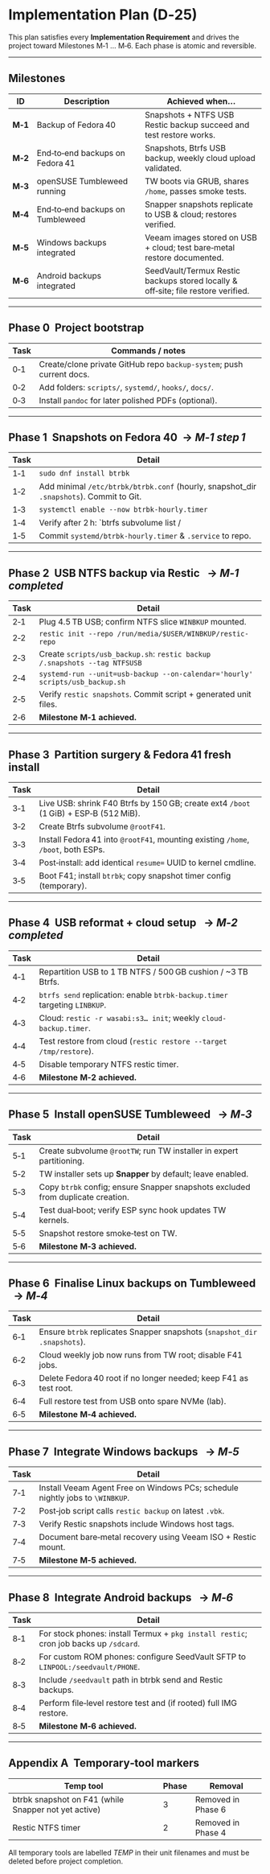 # Implementation Plan (D‑25)

This plan satisfies every **Implementation Requirement** and drives the project toward Milestones M‑1 … M‑6.  Each phase is atomic and reversible.

---
## Milestones

| ID | Description | Achieved when… |
|----|-------------|----------------|
| **M‑1** | Backup of Fedora 40 | Snapshots + NTFS USB Restic backup succeed and test restore works. |
| **M‑2** | End‑to‑end backups on Fedora 41 | Snapshots, Btrfs USB backup, weekly cloud upload validated. |
| **M‑3** | openSUSE Tumbleweed running | TW boots via GRUB, shares `/home`, passes smoke tests. |
| **M‑4** | End‑to‑end backups on Tumbleweed | Snapper snapshots replicate to USB & cloud; restores verified. |
| **M‑5** | Windows backups integrated | Veeam images stored on USB + cloud; test bare‑metal restore documented. |
| **M‑6** | Android backups integrated | SeedVault/Termux Restic backups stored locally & off‑site; file restore verified. |

---
## Phase 0  Project bootstrap

| Task | Commands / notes |
|------|------------------|
| 0‑1 | Create/clone private GitHub repo `backup-system`; push current docs. |
| 0‑2 | Add folders: `scripts/`, `systemd/`, `hooks/`, `docs/`. |
| 0‑3 | Install `pandoc` for later polished PDFs (optional). |

---
## Phase 1  Snapshots on Fedora 40  → *M‑1 step 1*

| Task | Detail |
|------|--------|
| 1‑1 | `sudo dnf install btrbk` |
| 1‑2 | Add minimal `/etc/btrbk/btrbk.conf` (hourly, snapshot_dir `.snapshots`). Commit to Git. |
| 1‑3 | `systemctl enable --now btrbk-hourly.timer` |
| 1‑4 | Verify after 2 h: `btrfs subvolume list / | grep snapshots`. |
| 1‑5 | Commit `systemd/btrbk-hourly.timer` & `.service` to repo. |

---
## Phase 2  USB NTFS backup via Restic   → *M‑1 completed*

| Task | Detail |
|------|--------|
| 2‑1 | Plug 4.5 TB USB; confirm NTFS slice `WINBKUP` mounted. |
| 2‑2 | `restic init ‑‑repo /run/media/$USER/WINBKUP/restic-repo` |
| 2‑3 | Create `scripts/usb_backup.sh`: `restic backup /.snapshots --tag NTFSUSB` |
| 2‑4 | `systemd-run --unit=usb-backup --on-calendar='hourly' scripts/usb_backup.sh` |
| 2‑5 | Verify `restic snapshots`. Commit script + generated unit files. |
| 2‑6 | **Milestone M‑1 achieved.** |

---
## Phase 3  Partition surgery & Fedora 41 fresh install

| Task | Detail |
|------|--------|
| 3‑1 | Live USB: shrink F40 Btrfs by 150 GB; create ext4 `/boot` (1 GiB) + ESP‑B (512 MiB). |
| 3‑2 | Create Btrfs subvolume `@rootF41`. |
| 3‑3 | Install Fedora 41 into `@rootF41`, mounting existing `/home`, `/boot`, both ESPs. |
| 3‑4 | Post‑install: add identical `resume=` UUID to kernel cmdline. |
| 3‑5 | Boot F41; install `btrbk`; copy snapshot timer config (temporary). |

---
## Phase 4  USB reformat + cloud setup   → *M‑2 completed*

| Task | Detail |
|------|--------|
| 4‑1 | Repartition USB to 1 TB NTFS / 500 GB cushion / ~3 TB Btrfs. |
| 4‑2 | `btrfs send` replication: enable `btrbk-backup.timer` targeting `LINBKUP`. |
| 4‑3 | Cloud: `restic -r wasabi:s3… init`; weekly `cloud-backup.timer`. |
| 4‑4 | Test restore from cloud (`restic restore --target /tmp/restore`). |
| 4‑5 | Disable temporary NTFS restic timer. |
| 4‑6 | **Milestone M‑2 achieved.** |

---
## Phase 5  Install openSUSE Tumbleweed   → *M‑3*

| Task | Detail |
|------|--------|
| 5‑1 | Create subvolume `@rootTW`; run TW installer in expert partitioning. |
| 5‑2 | TW installer sets up **Snapper** by default; leave enabled. |
| 5‑3 | Copy `btrbk` config; ensure Snapper snapshots excluded from duplicate creation. |
| 5‑4 | Test dual‑boot; verify ESP sync hook updates TW kernels. |
| 5‑5 | Snapshot restore smoke‑test on TW. |
| 5‑6 | **Milestone M‑3 achieved.** |

---
## Phase 6  Finalise Linux backups on Tumbleweed   → *M‑4*

| Task | Detail |
|------|--------|
| 6‑1 | Ensure `btrbk` replicates Snapper snapshots (`snapshot_dir .snapshots`). |
| 6‑2 | Cloud weekly job now runs from TW root; disable F41 jobs. |
| 6‑3 | Delete Fedora 40 root if no longer needed; keep F41 as test root. |
| 6‑4 | Full restore test from USB onto spare NVMe (lab). |
| 6‑5 | **Milestone M‑4 achieved.** |

---
## Phase 7  Integrate Windows backups   → *M‑5*

| Task | Detail |
|------|--------|
| 7‑1 | Install Veeam Agent Free on Windows PCs; schedule nightly jobs to `\WINBKUP`. |
| 7‑2 | Post‑job script calls `restic backup` on latest `.vbk`. |
| 7‑3 | Verify Restic snapshots include Windows host tags. |
| 7‑4 | Document bare‑metal recovery using Veeam ISO + Restic mount. |
| 7‑5 | **Milestone M‑5 achieved.** |

---
## Phase 8  Integrate Android backups   → *M‑6*

| Task | Detail |
|------|--------|
| 8‑1 | For stock phones: install Termux + `pkg install restic`; cron job backs up `/sdcard`. |
| 8‑2 | For custom ROM phones: configure SeedVault SFTP to `LINPOOL:/seedvault/PHONE`. |
| 8‑3 | Include `/seedvault` path in btrbk send and Restic backups. |
| 8‑4 | Perform file‑level restore test and (if rooted) full IMG restore. |
| 8‑5 | **Milestone M‑6 achieved.** |

---
## Appendix A  Temporary‑tool markers

| Temp tool | Phase | Removal |
|-----------|-------|---------|
| btrbk snapshot on F41 (while Snapper not yet active) | 3 | Removed in Phase 6 |
| Restic NTFS timer | 2 | Removed in Phase 4 |

All temporary tools are labelled *TEMP* in their unit filenames and must be deleted before project completion.

